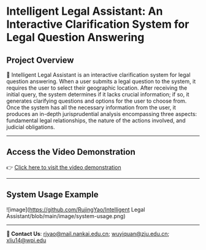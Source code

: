 # Intelligent Legal Assistant: An Interactive Clarification System for Legal Question Answering


## Project Overview
🌟 Intelligent Legal Assistant is an interactive clarification system for legal question answering. When a user submits a legal question to the system, it requires the user to select their geographic location. After receiving the initial query, the system determines if it lacks crucial information; if so, it generates clarifying questions and options for the user to choose from. Once the system has all the necessary information from the user, it produces an in-depth jurisprudential analysis encompassing three aspects: fundamental legal relationships, the nature of the actions involved, and judicial obligations.

---

## Access the Video Demonstration

👉 [Click here to visit the video demonstration](https://drive.google.com/file/d/1R_gEbd7tQ7UhvwLmyS3NA4rIH8engrlj/view?usp=sharing)

---

## System Usage Example

![image](https://github.com/RujingYao/Intelligent Legal Assistant/blob/main/image/system-usage.png)


---

**📧 Contact Us**: rjyao@mail.nankai.edu.cn; wuyiquan@zju.edu.cn; xliu14@wpi.edu  
